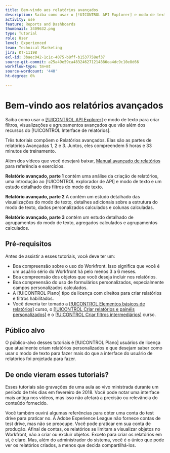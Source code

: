 ```yaml
---
title: Bem-vindo aos relatórios avançados
description: Saiba como usar o [!UICONTROL API Explorer] e modo de texto para criar filtros, visualizações e agrupamentos avançados que vão além dos recursos do [!UICONTROL Interface de relatórios].
activity: use
feature: Reports and Dashboards
thumbnail: 3409632.png
type: Tutorial
role: User
level: Experienced
team: Technical Marketing
jira: KT-11198
exl-id: 3baec042-1c1c-4075-b8ff-b1537758ef37
source-git-commit: a25a49e59ca483246271214886ea4dc9c10e8d66
workflow-type: tm+mt
source-wordcount: '440'
ht-degree: 0%

---
```


# Bem-vindo aos relatórios avançados

Saiba como usar o [[!UICONTROL API Explorer]](https://developer.adobe.com/workfront/api-explorer/) e modo de texto para criar filtros, visualizações e agrupamentos avançados que vão além dos recursos do [!UICONTROL Interface de relatórios].

Três tutoriais compõem o Relatórios avançados. Elas são as partes de relatórios Avançadas 1, 2 e 3. Juntos, eles compreendem 5 horas e 33 minutos de treinamento.

Além dos vídeos que você desejará baixar, [Manual avançado de relatórios](/help/assets/advanced-reporting-manual.pdf) para referência e exercícios.

**Relatório avançado, parte 1** contém uma análise da criação de relatórios, uma introdução ao [!UICONTROL explorador de API] e modo de texto e um estudo detalhado dos filtros do modo de texto.

**Relatório avançado, parte 2** A contém um estudo detalhado das visualizações do modo de texto, detalhes adicionais sobre a estrutura do modo de texto, dados personalizados calculados e colunas calculadas.

**Relatório avançado, parte 3** contém um estudo detalhado de agrupamentos do modo de texto, agregados calculados e agrupamentos calculados.

## Pré-requisitos

Antes de assistir a esses tutoriais, você deve ter um:

* Boa compreensão sobre o uso do Workfront. Isso significa que você é um usuário sério do Workfront há pelo menos 3 a 6 meses.
* Boa compreensão dos objetos que você deseja incluir nos relatórios.
* Boa compreensão do uso de formulários personalizados, especialmente campos personalizados calculados.
* A [!UICONTROL Plano] tipo de licença com direitos para criar relatórios e filtros habilitados.
* Você deveria ter tomado a [[!UICONTROL Elementos básicos de relatórios]](https://experienceleague.adobe.com/docs/courses/using/workfront-u-1-2022-1-reporting.html) curso, o [[!UICONTROL Criar relatórios e painéis personalizados]](https://experienceleague.adobe.com/docs/courses/using/workfront-u-1-2022-3-reporting.html) e o [[!UICONTROL Criar filtros intermediários]](https://experienceleague.adobe.com/docs/courses/using/workfront-u-1-2022-2-reporting.html) curso.

## Público alvo

O público-alvo desses tutoriais é [!UICONTROL Plano] usuários de licença que atualmente criam relatórios personalizados e que desejam saber como usar o modo de texto para fazer mais do que a interface do usuário de relatórios foi projetada para fazer.

## De onde vieram esses tutoriais?

Esses tutoriais são gravações de uma aula ao vivo ministrada durante um período de três dias em fevereiro de 2018. Você pode notar uma interface mais antiga nos vídeos, mas isso não afetará a precisão ou relevância do conteúdo fornecido.

Você também ouvirá algumas referências para obter uma conta do test drive para praticar no. A Adobe Experience League não fornece contas de test drive, mas não se preocupe. Você pode praticar em sua conta de produção. Afinal de contas, os relatórios se limitam a visualizar objetos no Workfront, não a criar ou excluir objetos. Exceto para criar os relatórios em si, é claro. Mas, além do administrador do sistema, você é o único que pode ver os relatórios criados, a menos que decida compartilhá-los.
